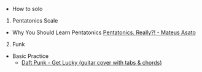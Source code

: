 
- How to solo

1. Pentatonics Scale
- Why You Should Learn Pentatonics
[Pentatonics. Really?! - Mateus Asato](https://www.youtube.com/watch?v=o8ZmycInZIo)


2. Funk
* Basic Practice
  * [Daft Punk - Get Lucky (guitar cover with tabs & chords)](https://youtu.be/UJla-UJnr5w)
